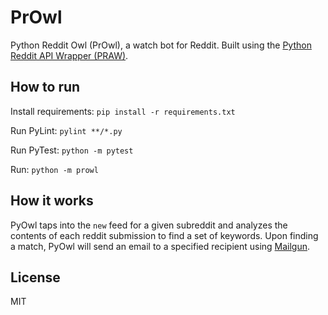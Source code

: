 # PrOwl

Python Reddit Owl (PrOwl), a watch bot for Reddit. 
Built using the [Python Reddit API Wrapper (PRAW)](https://praw.readthedocs.io/en/latest/).

## How to run

Install requirements: `pip install -r requirements.txt`

Run PyLint: `pylint **/*.py`

Run PyTest: `python -m pytest`

Run: `python -m prowl`

## How it works

PyOwl taps into the `new` feed for a given subreddit and analyzes the contents of each reddit submission to find a set of keywords.
Upon finding a match, PyOwl will send an email to a specified recipient using [Mailgun](https://app.mailgun.com). 

## License

MIT
